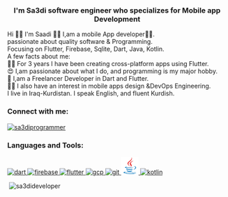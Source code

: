 <h3 align="center">I'm Sa3di software engineer who specializes for Mobile app Development</h3>

Hi 👋🏻 I'm Saadi 💙📱 I,am a mobile App developer👩‍💻.<br>
passionate about quality software & Programming.<br>
Focusing on Flutter, Firebase, Sqlite, Dart, Java, Kotlin.<br>
A few facts about me:<br>
👩‍💻 For 3 years I have been creating cross-platform apps using Flutter.<br>
😍 I,am passionate about what I do, and programming is my major hobby.<br>
💙 I,am a Freelancer Developer in Dart and Flutter.<br>
✍🏻 I also have an interest in mobile apps design &DevOps Engineering.<br>
I live in Iraq-Kurdistan. I speak English, and fluent Kurdish.<br>


<h3 align="left">Connect with me:</h3>
<p align="left">
    <a href="https://twitter.com/sa3diprogrammer" target="blank"><img align="center"
            src="https://raw.githubusercontent.com/rahuldkjain/github-profile-readme-generator/master/src/images/icons/Social/twitter.svg"
            alt="sa3diprogrammer" height="30" width="40" /></a>
</p>

<h3 align="left">Languages and Tools:</h3>
<p align="left">  <a href="https://dart.dev" target="_blank" rel="noreferrer"> <img
                src="https://www.vectorlogo.zone/logos/dartlang/dartlang-icon.svg" alt="dart" width="35" height="35" />
        </a>
        <a href="https://firebase.google.com/" target="_blank" rel="noreferrer"> <img
                src="https://www.vectorlogo.zone/logos/firebase/firebase-icon.svg" alt="firebase" width="40"
                height="40" /> </a> <a href="https://flutter.dev" target="_blank" rel="noreferrer"> <img
                src="https://www.vectorlogo.zone/logos/flutterio/flutterio-icon.svg" alt="flutter" width="40"
                height="40" />
        </a> <a href="https://cloud.google.com" target="_blank" rel="noreferrer"> <img
                src="https://www.vectorlogo.zone/logos/google_cloud/google_cloud-icon.svg" alt="gcp" width="40"
                height="40" /> </a> <a href="https://git-scm.com/" target="_blank" rel="noreferrer"> <img
                src="https://www.vectorlogo.zone/logos/git-scm/git-scm-icon.svg" alt="git" width="40" height="40" />
        </a> <a href="https://www.java.com" target="_blank" rel="noreferrer"> <img
                src="https://raw.githubusercontent.com/devicons/devicon/master/icons/java/java-original.svg" alt="java"
                width="40" height="40" /> </a> <a href="https://kotlinlang.org" target="_blank" rel="noreferrer"> <img
                src="https://www.vectorlogo.zone/logos/kotlinlang/kotlinlang-icon.svg" alt="kotlin" width="35"
               height="35" /> </a>  </p>



<p>&nbsp;<img align="center"
        src="https://github-readme-stats.vercel.app/api?username=sa3dideveloper&show_icons=true&locale=en"
        alt="sa3dideveloper" /></p>
